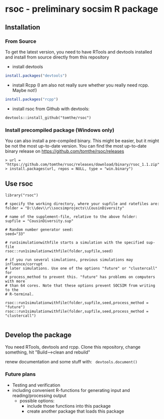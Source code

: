 # rsoc - preliminary socsim R package

## Installation

### From Source

To get the latest version, you need to have RTools and devtools installed
and install from source directly from this repository

* install devtools
````R
install.packages("devtools")
````

* install Rcpp (I am also not really sure whether you really need rcpp. Maybe not!)
````R
install.packages("rcpp")
````

* install rsoc from Github with devtools:
````
devtools::install_github("tomthe/rsoc")
````

### Install precompiled package (Windows only)

You can also install a pre-compiled binary. This might be easier, but it might
be not the most up-to-date version. You can find the most up-to-date binary release
on https://github.com/tomthe/rsoc/releases

````
> url = "https://github.com/tomthe/rsoc/releases/download/binary/rsoc_1.1.zip"
> install.packages(url, repos = NULL, type = "win.binary")
````

## Use rsoc

````
library("rsoc")

# specify the working directory, where your supfile and ratefiles are:
folder = "D:\\dev\\r\\socsimprojects\\CousinDiversity" 

# name of the supplement-file, relative to the above folder:
supfile = "CousinDiversity.sup" 

# Random number generator seed:
seed="33" 

# run1simulationwithfile starts a simulation with the specified sup-file
rsoc::run1simulationwithfile(folder,supfile,seed)

# if you run several simulations, previous simulations may influence/corrupt
# later simulations. Use one of the options "future" or "clustercall" for
# process_method to prevent this. "future" has problems on computers with more
# than 64 cores. Note that these options prevent SOCSIM from writing to the
# R-terminal.

rsoc::run1simulationwithfile(folder,supfile,seed,process_method = "future")
rsoc::run1simulationwithfile(folder,supfile,seed,process_method = "clustercall")


````

## Develop the package

You need RTools, devtools and rcpp.
Clone this repository, change something, hit "Build-->clean and rebuild"

renew documentation and some stuff with:
```` devtools.document()````

### Future plans

* Testing and verification
* including convenient R-functions for generating input and reading/processing output
  * possible options:
    * include those functions into this package
    * create another package that loads this package

